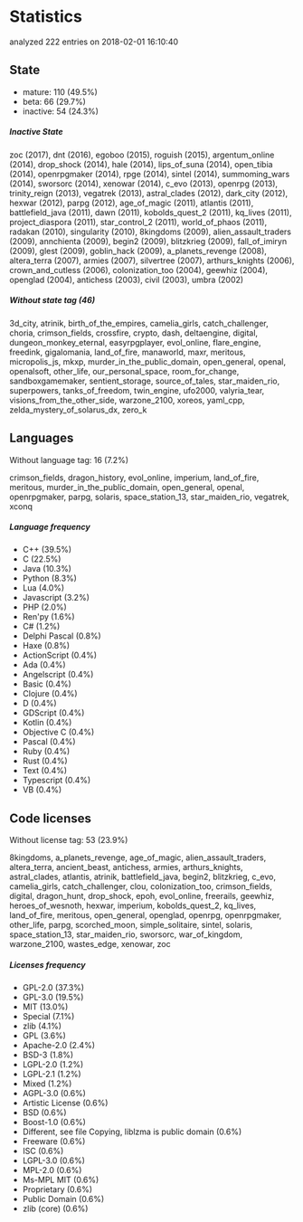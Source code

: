 [comment]: # (autogenerated content, do not edit)
# Statistics

analyzed 222 entries on 2018-02-01 16:10:40

## State

- mature: 110 (49.5%)
- beta: 66 (29.7%)
- inactive: 54 (24.3%)

##### Inactive State

zoc (2017), dnt (2016), egoboo (2015), roguish (2015), argentum_online (2014), drop_shock (2014), hale (2014), lips_of_suna (2014), open_tibia (2014), openrpgmaker (2014), rpge (2014), sintel (2014), summoming_wars (2014), sworsorc (2014), xenowar (2014), c_evo (2013), openrpg (2013), trinity_reign (2013), vegatrek (2013), astral_clades (2012), dark_city (2012), hexwar (2012), parpg (2012), age_of_magic (2011), atlantis (2011), battlefield_java (2011), dawn (2011), kobolds_quest_2 (2011), kq_lives (2011), project_diaspora (2011), star_control_2 (2011), world_of_phaos (2011), radakan (2010), singularity (2010), 8kingdoms (2009), alien_assault_traders (2009), annchienta (2009), begin2 (2009), blitzkrieg (2009), fall_of_imiryn (2009), glest (2009), goblin_hack (2009), a_planets_revenge (2008), altera_terra (2007), armies (2007), silvertree (2007), arthurs_knights (2006), crown_and_cutless (2006), colonization_too (2004), geewhiz (2004), openglad (2004), antichess (2003), civil (2003), umbra (2002)

##### Without state tag (46)

3d_city, atrinik, birth_of_the_empires, camelia_girls, catch_challenger, choria, crimson_fields, crossfire, crypto, dash, deltaengine, digital, dungeon_monkey_eternal, easyrpgplayer, evol_online, flare_engine, freedink, gigalomania, land_of_fire, manaworld, maxr, meritous, micropolis_js, mkxp, murder_in_the_public_domain, open_general, openal, openalsoft, other_life, our_personal_space, room_for_change, sandboxgamemaker, sentient_storage, source_of_tales, star_maiden_rio, superpowers, tanks_of_freedom, twin_engine, ufo2000, valyria_tear, visions_from_the_other_side, warzone_2100, xoreos, yaml_cpp, zelda_mystery_of_solarus_dx, zero_k

## Languages

Without language tag: 16 (7.2%)

crimson_fields, dragon_history, evol_online, imperium, land_of_fire, meritous, murder_in_the_public_domain, open_general, openal, openrpgmaker, parpg, solaris, space_station_13, star_maiden_rio, vegatrek, xconq

##### Language frequency

- C++ (39.5%)
- C (22.5%)
- Java (10.3%)
- Python (8.3%)
- Lua (4.0%)
- Javascript (3.2%)
- PHP (2.0%)
- Ren'py (1.6%)
- C# (1.2%)
- Delphi Pascal (0.8%)
- Haxe (0.8%)
- ActionScript (0.4%)
- Ada (0.4%)
- Angelscript (0.4%)
- Basic (0.4%)
- Clojure (0.4%)
- D (0.4%)
- GDScript (0.4%)
- Kotlin (0.4%)
- Objective C (0.4%)
- Pascal (0.4%)
- Ruby (0.4%)
- Rust (0.4%)
- Text (0.4%)
- Typescript (0.4%)
- VB (0.4%)

## Code licenses

Without license tag: 53 (23.9%)

8kingdoms, a_planets_revenge, age_of_magic, alien_assault_traders, altera_terra, ancient_beast, antichess, armies, arthurs_knights, astral_clades, atlantis, atrinik, battlefield_java, begin2, blitzkrieg, c_evo, camelia_girls, catch_challenger, clou, colonization_too, crimson_fields, digital, dragon_hunt, drop_shock, epoh, evol_online, freerails, geewhiz, heroes_of_wesnoth, hexwar, imperium, kobolds_quest_2, kq_lives, land_of_fire, meritous, open_general, openglad, openrpg, openrpgmaker, other_life, parpg, scorched_moon, simple_solitaire, sintel, solaris, space_station_13, star_maiden_rio, sworsorc, war_of_kingdom, warzone_2100, wastes_edge, xenowar, zoc

##### Licenses frequency

- GPL-2.0 (37.3%)
- GPL-3.0 (19.5%)
- MIT (13.0%)
- Special (7.1%)
- zlib (4.1%)
- GPL (3.6%)
- Apache-2.0 (2.4%)
- BSD-3 (1.8%)
- LGPL-2.0 (1.2%)
- LGPL-2.1 (1.2%)
- Mixed (1.2%)
- AGPL-3.0 (0.6%)
- Artistic License (0.6%)
- BSD (0.6%)
- Boost-1.0 (0.6%)
- Different, see file Copying, liblzma is public domain (0.6%)
- Freeware (0.6%)
- ISC (0.6%)
- LGPL-3.0 (0.6%)
- MPL-2.0 (0.6%)
- Ms-MPL MIT (0.6%)
- Proprietary (0.6%)
- Public Domain (0.6%)
- zlib (core) (0.6%)

